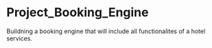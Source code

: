 # Project_Booking_Engine
Buildning a booking engine that will include all functionalites of a hotel services.
